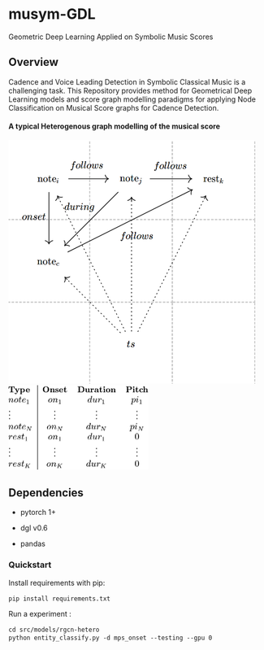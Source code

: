 # musym-GDL
Geometric Deep Learning Applied on Symbolic Music Scores

Overview
--------

Cadence and Voice Leading Detection in Symbolic Classical Music is a challenging task. This Repository provides method for Geometrical Deep Learning models and score graph modelling paradigms for applying Node Classification on Musical Score graphs for Cadence Detection.



#### A typical Heterogenous graph modelling of the musical score

<img src="static/graph_representation.png" alt="score2graph_representation" style="zoom:50%;" />

<img src="static\node_attributes.png" alt="node_attributes" style="zoom:50%;" />



## Dependencies

- pytorch  1+

- dgl v0.6

- pandas

  

### Quickstart

Install requirements with pip: 

```shell
pip install requirements.txt
```

Run a experiment :

```shell
cd src/models/rgcn-hetero
python entity_classify.py -d mps_onset --testing --gpu 0
```

